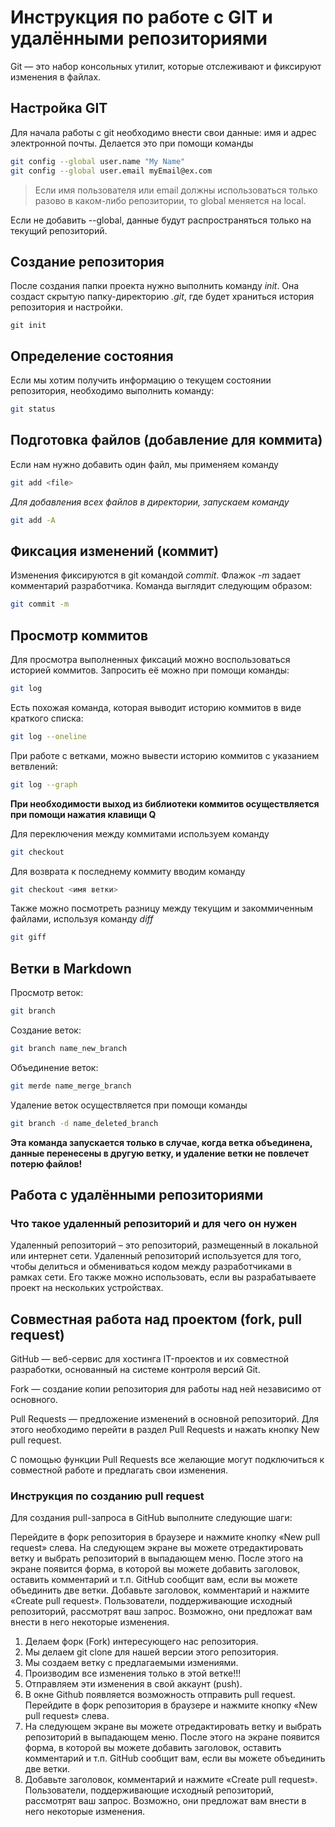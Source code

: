 # Инструкция по работе с GIT и удалёнными репозиториями

Git — это набор консольных утилит, которые отслеживают и фиксируют изменения в файлах. 

## Настройка GIT
Для начала работы с git необходимо внести свои данные: имя и адрес электронной почты. Делается это при помощи команды
```sh
git config --global user.name "My Name"
git config --global user.email myEmail@ex.com
```
> Если имя пользователя или email должны использоваться только разово в каком-либо репозитории, то global меняется на local. 

Если не добавить --global, данные будут распространяться только на текущий репозиторий.

## Создание репозитория
После создания папки проекта нужно выполнить команду *init*. Она создаст скрытую папку-директорию *.git*, где будет храниться история репозитория и настройки.

```
git init
```

## Определение состояния 

Если мы хотим получить информацию о текущем состоянии репозитория, необходимо выполнить команду:
```sh
git status
```

## Подготовка файлов (добавление для коммита)
Если нам нужно добавить один файл, мы применяем команду
```sh
git add <file>
```
*Для добавления всех файлов в директории, запускаем команду*
```sh
git add -A
```

## Фиксация изменений (коммит)
Изменения фиксируются в git командой *commit*. Флажок *-m* задает комментарий разработчика. Команда выглядит следующим образом:
```sh
git commit -m
```

## Просмотр коммитов
Для просмотра выполненных фиксаций можно воспользоваться историей коммитов. Запросить её можно при помощи команды:
```sh
git log
```
Есть похожая команда, которая выводит историю коммитов в виде краткого списка:
```sh
git log --oneline
```

При работе с ветками, можно вывести историю коммитов с указанием ветвлений:
```sh
git log --graph
```

**При необходимости выход из библиотеки коммитов осуществляется при помощи нажатия клавищи Q**

Для переключения между коммитами используем команду
```sh
git checkout
```
Для возврата к последнему коммиту вводим команду
```sh
git checkout <имя ветки>
```

Также можно посмотреть разницу между текущим и закоммиченным файлами, используя команду _diff_
```sh
git giff
```

## Ветки в Markdown

Просмотр веток:
```sh
git branch
```

Создание веток:
```sh
git branch name_new_branch
```

Объединение веток:
```sh
git merde name_merge_branch
```

Удаление веток осуществляется при помощи команды
```sh
git branch -d name_deleted_branch
```
__Эта команда запускается только в случае, когда ветка объединена, данные перенесены в другую ветку, и удаление ветки не повлечет потерю файлов!__

## Работа с удалёнными репозиториями

### Что такое удаленный репозиторий и для чего он нужен

Удаленный репозиторий – это репозиторий, размещенный в локальной или интернет сети. Удаленный репозиторий используется для того, чтобы делиться и обмениваться кодом между разработчиками в рамках сети. Его также можно использовать, если вы разрабатываете проект на нескольких устройствах.

## Совместная работа над проектом (fork, pull request)

GitHub — веб-сервис для хостинга IT-проектов и их совместной разработки, основанный на системе контроля версий Git.

Fork — создание копии репозитория для работы над ней независимо от основного.

Pull Requests — предложение изменений в основной репозиторий. Для этого необходимо перейти в раздел Pull Requests и нажать кнопку New pull request.

С помощью функции Pull Requests все желающие могут подключиться к совместной работе и предлагать свои изменения.

### Инструкция по созданию pull request

Для создания pull-запроса в GitHub выполните следующие шаги:

Перейдите в форк репозитория в браузере и нажмите кнопку «New pull request» слева.
На следующем экране вы можете отредактировать ветку и выбрать репозиторий в выпадающем меню.
После этого на экране появится форма, в которой вы можете добавить заголовок, оставить комментарий и т.п.
GitHub сообщит вам, если вы можете объединить две ветки.
Добавьте заголовок, комментарий и нажмите «Create pull request».
Пользователи, поддерживающие исходный репозиторий, рассмотрят ваш запрос. Возможно, они предложат вам внести в него некоторые изменения.

1. Делаем форк (Fork) интересующего нас репозитория.
2. Мы делаем git clone для нашей версии этого репозитория.
3. Мы создаем ветку с предлагаемыми измениями.
4. Производим все изменения только в этой ветке!!!
5. Отправляем эти изменения в свой аккаунт (push).
6. В окне Github появляется возможность отправить pull request. Перейдите в форк репозитория в браузере и нажмите кнопку «New pull request» слева.
7. На следующем экране вы можете отредактировать ветку и выбрать репозиторий в выпадающем меню. После этого на экране появится форма, в которой вы можете добавить заголовок, оставить комментарий и т.п.
GitHub сообщит вам, если вы можете объединить две ветки.
8. Добавьте заголовок, комментарий и нажмите «Create pull request».
Пользователи, поддерживающие исходный репозиторий, рассмотрят ваш запрос. Возможно, они предложат вам внести в него некоторые изменения.
